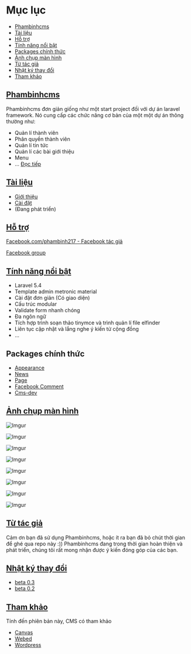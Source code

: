 # Mục lục
* [Phambinhcms](#phambinhcms)
* [Tài liệu](#docs)
* [Hỗ trợ](#support)
* [Tính năng nổi bật](#feature)
* [Packages chính thức](#packages)
* [Ảnh chụp màn hình](#images)
* [Từ tác giả](#from-author)
* [Nhật ký thay đổi](#changelog)
* [Tham khảo](#refer)

## [Phambinhcms](#phambinhcms)
Phambinhcms đơn giản giống như một start project đối với dự án laravel framework. Nó cung cấp các chức năng cơ bản của một một dự án thông thường như:
* Quản lí thành viên
* Phân quyền thành viên
* Quản lí tin tức
* Quản lí các bài giới thiệu
* Menu
* ...
[Đọc tiếp](docs/intro.md)

## [Tài liệu](#docs)
* [Giới thiệu](docs/intro.md)
* [Cài đặt](docs/install.md)
* (Đang phát triển)

## [Hỗ trợ](#support)

[Facebook.com/phambinh217 - Facebook tác giả](https://www.facebook.com/phambinh217)

[Facebook group](https://www.facebook.com/groups/laravel.phambinhcms)

## [Tính năng nổi bật](#feature)
* Laravel 5.4
* Template admin metronic material
* Cài đặt đơn giản (Có giao diện)
* Cấu trúc modular
* Validate form nhanh chóng
* Đa ngôn ngữ
* Tích hợp trình soạn thảo tinymce và trình quản lí file elfinder
* Liên tục cập nhật và lắng nghe ý kiến từ cộng đồng
* ...

## Packages chính thức
* [Appearance](https://github.com/phambinh217/appearance)
* [News](https://github.com/phambinh217/news)
* [Page](https://github.com/phambinh217/page)
* [Facebook Comment](https://github.com/phambinh217/fb-comment)
* [Cms-dev](https://github.com/phambinh217/cms-dev)

## [Ảnh chụp màn hình](#images)
![Imgur](http://i.imgur.com/L3leUwa.png)

![Imgur](http://i.imgur.com/trBOc5i.png)

![Imgur](http://i.imgur.com/L29Ziwi.png)

![Imgur](http://i.imgur.com/dHCAcl2.png)

![Imgur](http://i.imgur.com/sorZN8P.png)

![Imgur](http://i.imgur.com/mTeEXQV.png)

![Imgur](http://i.imgur.com/ADvuh2S.png)

![Imgur](http://i.imgur.com/S2q4hAA.png)

## [Từ tác giả](#from-author)
Cảm ơn bạn đã sử dụng Phambinhcms, hoặc ít ra bạn đã bỏ chút thời gian để ghé qua repo này :))
Phambinhcms đang trong thời gian hoàn thiện và phát triển, chúng tôi rất mong nhận được ý kiến đóng góp của các bạn.

## [Nhật ký thay đổi](#changelog)
* [beta 0.3](docs/changelog.md#beta-03)
* [beta 0.2](docs/changelog.md#beta-02)

## [Tham khảo](#refer)
Tính đến phiên bản này, CMS có tham khảo
* [Canvas](#)
* [Webed](#)
* [Wordpress](#)